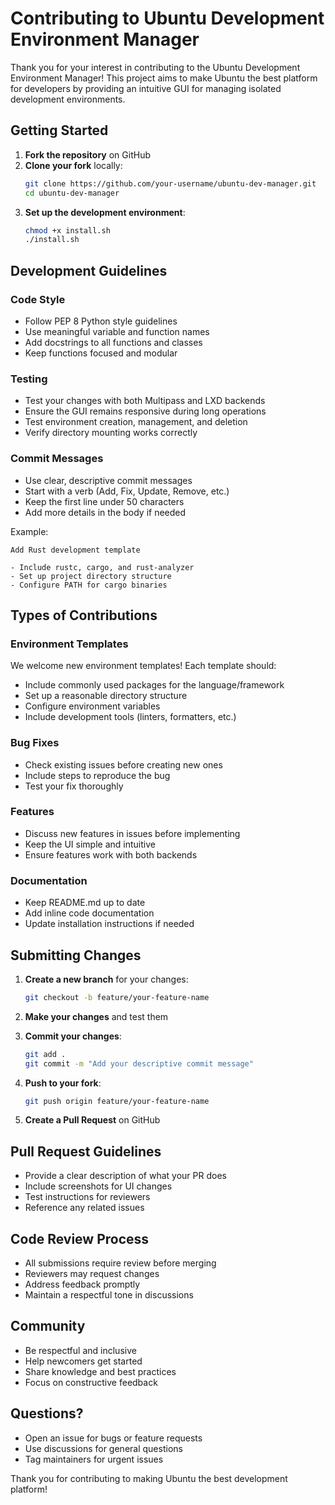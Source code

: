 # Contributing to Ubuntu Development Environment Manager

Thank you for your interest in contributing to the Ubuntu Development Environment Manager! This project aims to make Ubuntu the best platform for developers by providing an intuitive GUI for managing isolated development environments.

## Getting Started

1. **Fork the repository** on GitHub
2. **Clone your fork** locally:
   ```bash
   git clone https://github.com/your-username/ubuntu-dev-manager.git
   cd ubuntu-dev-manager
   ```
3. **Set up the development environment**:
   ```bash
   chmod +x install.sh
   ./install.sh
   ```

## Development Guidelines

### Code Style
- Follow PEP 8 Python style guidelines
- Use meaningful variable and function names
- Add docstrings to all functions and classes
- Keep functions focused and modular

### Testing
- Test your changes with both Multipass and LXD backends
- Ensure the GUI remains responsive during long operations
- Test environment creation, management, and deletion
- Verify directory mounting works correctly

### Commit Messages
- Use clear, descriptive commit messages
- Start with a verb (Add, Fix, Update, Remove, etc.)
- Keep the first line under 50 characters
- Add more details in the body if needed

Example:
```
Add Rust development template

- Include rustc, cargo, and rust-analyzer
- Set up project directory structure  
- Configure PATH for cargo binaries
```

## Types of Contributions

### Environment Templates
We welcome new environment templates! Each template should:
- Include commonly used packages for the language/framework
- Set up a reasonable directory structure
- Configure environment variables
- Include development tools (linters, formatters, etc.)

### Bug Fixes
- Check existing issues before creating new ones
- Include steps to reproduce the bug
- Test your fix thoroughly

### Features
- Discuss new features in issues before implementing
- Keep the UI simple and intuitive
- Ensure features work with both backends

### Documentation
- Keep README.md up to date
- Add inline code documentation
- Update installation instructions if needed

## Submitting Changes

1. **Create a new branch** for your changes:
   ```bash
   git checkout -b feature/your-feature-name
   ```

2. **Make your changes** and test them

3. **Commit your changes**:
   ```bash
   git add .
   git commit -m "Add your descriptive commit message"
   ```

4. **Push to your fork**:
   ```bash
   git push origin feature/your-feature-name
   ```

5. **Create a Pull Request** on GitHub

## Pull Request Guidelines

- Provide a clear description of what your PR does
- Include screenshots for UI changes
- Test instructions for reviewers
- Reference any related issues

## Code Review Process

- All submissions require review before merging
- Reviewers may request changes
- Address feedback promptly
- Maintain a respectful tone in discussions

## Community

- Be respectful and inclusive
- Help newcomers get started
- Share knowledge and best practices
- Focus on constructive feedback

## Questions?

- Open an issue for bugs or feature requests
- Use discussions for general questions
- Tag maintainers for urgent issues

Thank you for contributing to making Ubuntu the best development platform!
